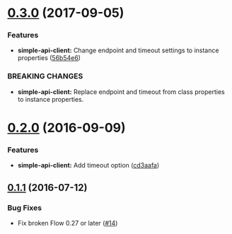 <a name="0.3.0"></a>
# [0.3.0](https://github.com/moqada/simple-api-client/compare/v0.2.0...v0.3.0) (2017-09-05)


### Features

* **simple-api-client:** Change endpoint and timeout settings to instance properties ([56b54e6](https://github.com/moqada/simple-api-client/commit/56b54e6))


### BREAKING CHANGES

* **simple-api-client:** Replace endpoint and timeout from class properties to instance properties.



<a name="0.2.0"></a>
# [0.2.0](https://github.com/moqada/simple-api-client/compare/v0.1.1...v0.2.0) (2016-09-09)


### Features

* **simple-api-client:** Add timeout option ([cd3aafa](https://github.com/moqada/simple-api-client/commit/cd3aafa))



<a name="0.1.1"></a>
## [0.1.1](https://github.com/moqada/simple-api-client/compare/v0.1.0...v0.1.1) (2016-07-12)


### Bug Fixes

* Fix broken Flow 0.27 or later ([#14](https://github.com/moqada/simple-api-client/pull/14))
